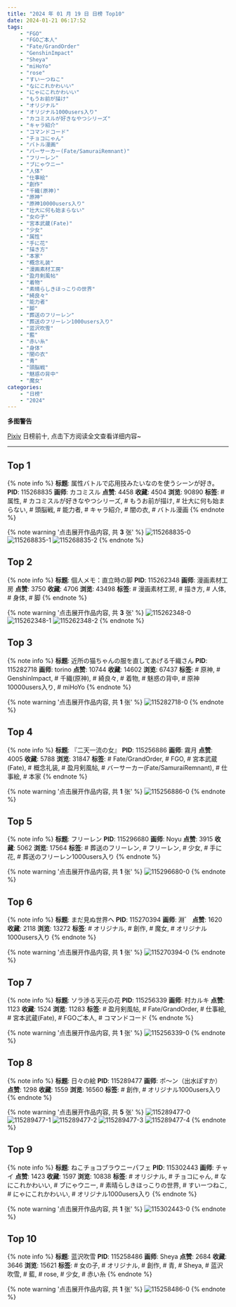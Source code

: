 ```yaml
---
title: "2024 年 01 月 19 日 日榜 Top10"
date: 2024-01-21 06:17:52
tags:
    - "FGO"
    - "FGOご本人"
    - "Fate/GrandOrder"
    - "GenshinImpact"
    - "Sheya"
    - "miHoYo"
    - "rose"
    - "すいーつねこ"
    - "なにこれかわいい"
    - "にゃにこれかわいい"
    - "もうお前が描け"
    - "オリジナル"
    - "オリジナル1000users入り"
    - "カコミスルが好きなやつシリーズ"
    - "キャラ紹介"
    - "コマンドコード"
    - "チョコにゃん"
    - "バトル漫画"
    - "バーサーカー(Fate/SamuraiRemnant)"
    - "フリーレン"
    - "ブにゃウニー"
    - "人体"
    - "仕事絵"
    - "創作"
    - "千織(原神)"
    - "原神"
    - "原神10000users入り"
    - "壮大に何も始まらない"
    - "女の子"
    - "宮本武蔵(Fate)"
    - "少女"
    - "属性"
    - "手に花"
    - "描き方"
    - "本家"
    - "概念礼装"
    - "漫画素材工房"
    - "盈月剣風帖"
    - "着物"
    - "素晴らしきほっこりの世界"
    - "綺良々"
    - "能力者"
    - "脚"
    - "葬送のフリーレン"
    - "葬送のフリーレン1000users入り"
    - "蓝沢吹雪"
    - "藍"
    - "赤い糸"
    - "身体"
    - "闇の衣"
    - "青"
    - "頭脳戦"
    - "魅惑の背中"
    - "魔女"
categories:
    - "日榜"
    - "2024"
---
```


<i class="fa fa-triangle-exclamation"></i>**多图警告**<i class="fa fa-triangle-exclamation"></i>

[Pixiv](https://www.pixiv.net/) 日榜前十, 点击下方阅读全文查看详细内容~

<!-- more -->

---

## Top 1

{% note info %}
**标题**: 属性バトルで応用技みたいなのを使うシーンが好き。
**PID**: 115268835 **画师**: カコミスル
**点赞**: 4458 **收藏**: 4504 **浏览**: 90890
**标签**: # 属性, # カコミスルが好きなやつシリーズ, # もうお前が描け, # 壮大に何も始まらない, # 頭脳戦, # 能力者, # キャラ紹介, # 闇の衣, # バトル漫画
{% endnote %}

{% note warning '点击展开作品内容, 共 **3** 张' %}
![115268835-0](https://i.pixiv.re/img-original/img/2024/01/18/16/25/32/115268835_p0.jpg)
![115268835-1](https://i.pixiv.re/img-original/img/2024/01/18/16/25/32/115268835_p1.jpg)
![115268835-2](https://i.pixiv.re/img-original/img/2024/01/18/16/25/32/115268835_p2.jpg)
{% endnote %}

## Top 2

{% note info %}
**标题**: 個人メモ：直立時の脚
**PID**: 115262348 **画师**: 漫画素材工房
**点赞**: 3750 **收藏**: 4706 **浏览**: 43498
**标签**: # 漫画素材工房, # 描き方, # 人体, # 身体, # 脚
{% endnote %}

{% note warning '点击展开作品内容, 共 **3** 张' %}
![115262348-0](https://i.pixiv.re/img-original/img/2024/01/18/06/00/06/115262348_p0.jpg)
![115262348-1](https://i.pixiv.re/img-original/img/2024/01/18/06/00/06/115262348_p1.jpg)
![115262348-2](https://i.pixiv.re/img-original/img/2024/01/18/06/00/06/115262348_p2.jpg)
{% endnote %}

## Top 3

{% note info %}
**标题**: 近所の猫ちゃんの服を直してあげる千織さん
**PID**: 115282718 **画师**: torino
**点赞**: 10744 **收藏**: 14602 **浏览**: 67437
**标签**: # 原神, # GenshinImpact, # 千織(原神), # 綺良々, # 着物, # 魅惑の背中, # 原神10000users入り, # miHoYo
{% endnote %}

{% note warning '点击展开作品内容, 共 **1** 张' %}
![115282718-0](https://i.pixiv.re/img-original/img/2024/01/19/00/00/41/115282718_p0.jpg)
{% endnote %}

## Top 4

{% note info %}
**标题**: 『二天一流の女』
**PID**: 115256886 **画师**: 霧月
**点赞**: 4005 **收藏**: 5788 **浏览**: 31847
**标签**: # Fate/GrandOrder, # FGO, # 宮本武蔵(Fate), # 概念礼装, # 盈月剣風帖, # バーサーカー(Fate/SamuraiRemnant), # 仕事絵, # 本家
{% endnote %}

{% note warning '点击展开作品内容, 共 **1** 张' %}
![115256886-0](https://i.pixiv.re/img-original/img/2024/01/18/00/11/16/115256886_p0.png)
{% endnote %}

## Top 5

{% note info %}
**标题**: フリーレン
**PID**: 115296680 **画师**: Noyu
**点赞**: 3915 **收藏**: 5062 **浏览**: 17564
**标签**: # 葬送のフリーレン, # フリーレン, # 少女, # 手に花, # 葬送のフリーレン1000users入り
{% endnote %}

{% note warning '点击展开作品内容, 共 **1** 张' %}
![115296680-0](https://i.pixiv.re/img-original/img/2024/01/19/16/35/08/115296680_p0.jpg)
{% endnote %}

## Top 6

{% note info %}
**标题**: まだ見ぬ世界へ
**PID**: 115270394 **画师**: 淵゛
**点赞**: 1620 **收藏**: 2118 **浏览**: 13272
**标签**: # オリジナル, # 創作, # 魔女, # オリジナル1000users入り
{% endnote %}

{% note warning '点击展开作品内容, 共 **1** 张' %}
![115270394-0](https://i.pixiv.re/img-original/img/2024/01/18/16/11/42/115270394_p0.jpg)
{% endnote %}

## Top 7

{% note info %}
**标题**: ソラ渉る天元の花
**PID**: 115256339 **画师**: 村カルキ
**点赞**: 1123 **收藏**: 1524 **浏览**: 11283
**标签**: # 盈月剣風帖, # Fate/GrandOrder, # 仕事絵, # 宮本武蔵(Fate), # FGOご本人, # コマンドコード
{% endnote %}

{% note warning '点击展开作品内容, 共 **1** 张' %}
![115256339-0](https://i.pixiv.re/img-original/img/2024/01/18/00/00/47/115256339_p0.png)
{% endnote %}

## Top 8

{% note info %}
**标题**: 日々の絵
**PID**: 115289477 **画师**: ポ～ン（出水ぽすか）
**点赞**: 1298 **收藏**: 1559 **浏览**: 16560
**标签**: # 創作, # オリジナル1000users入り
{% endnote %}

{% note warning '点击展开作品内容, 共 **5** 张' %}
![115289477-0](https://i.pixiv.re/img-original/img/2024/01/19/07/30/02/115289477_p0.jpg)
![115289477-1](https://i.pixiv.re/img-original/img/2024/01/19/07/30/02/115289477_p1.jpg)
![115289477-2](https://i.pixiv.re/img-original/img/2024/01/19/07/30/02/115289477_p2.jpg)
![115289477-3](https://i.pixiv.re/img-original/img/2024/01/19/07/30/02/115289477_p3.jpg)
![115289477-4](https://i.pixiv.re/img-original/img/2024/01/19/07/30/02/115289477_p4.jpg)
{% endnote %}

## Top 9

{% note info %}
**标题**: ねこチョコブラウニーパフェ
**PID**: 115302443 **画师**: チャイ
**点赞**: 1423 **收藏**: 1597 **浏览**: 10838
**标签**: # オリジナル, # チョコにゃん, # なにこれかわいい, # ブにゃウニー, # 素晴らしきほっこりの世界, # すいーつねこ, # にゃにこれかわいい, # オリジナル1000users入り
{% endnote %}

{% note warning '点击展开作品内容, 共 **1** 张' %}
![115302443-0](https://i.pixiv.re/img-original/img/2024/01/19/20/30/00/115302443_p0.png)
{% endnote %}

## Top 10

{% note info %}
**标题**: 蓝沢吹雪
**PID**: 115258486 **画师**: Sheya
**点赞**: 2684 **收藏**: 3646 **浏览**: 15621
**标签**: # 女の子, # オリジナル, # 創作, # 青, # Sheya, # 蓝沢吹雪, # 藍, # rose, # 少女, # 赤い糸
{% endnote %}

{% note warning '点击展开作品内容, 共 **1** 张' %}
![115258486-0](https://i.pixiv.re/img-original/img/2024/01/18/01/05/58/115258486_p0.jpg)
{% endnote %}
